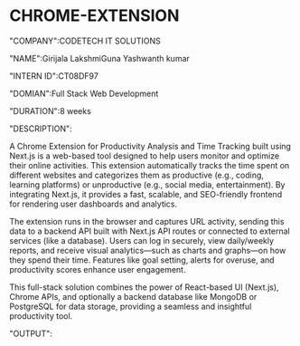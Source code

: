 # CHROME-EXTENSION

"COMPANY":CODETECH IT SOLUTIONS

"NAME":Girijala LakshmiGuna Yashwanth kumar

"INTERN ID":CT08DF97

"DOMIAN":Full Stack Web Development

"DURATION":8 weeks

"DESCRIPTION":

A Chrome Extension for Productivity Analysis and Time Tracking built using Next.js is a web-based tool designed to help users monitor and optimize their online activities. This extension automatically tracks the time spent on different websites and categorizes them as productive (e.g., coding, learning platforms) or unproductive (e.g., social media, entertainment). By integrating Next.js, it provides a fast, scalable, and SEO-friendly frontend for rendering user dashboards and analytics.

The extension runs in the browser and captures URL activity, sending this data to a backend API built with Next.js API routes or connected to external services (like a database). Users can log in securely, view daily/weekly reports, and receive visual analytics—such as charts and graphs—on how they spend their time. Features like goal setting, alerts for overuse, and productivity scores enhance user engagement.

This full-stack solution combines the power of React-based UI (Next.js), Chrome APIs, and optionally a backend database like MongoDB or PostgreSQL for data storage, providing a seamless and insightful productivity tool.

"OUTPUT":

